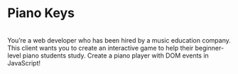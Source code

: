 <h1>Piano Keys</h1>
<br>You’re a web developer who has been hired by a music education company. This client wants you to create an interactive game to help their beginner-level piano students study. Create a piano player with DOM events in JavaScript!
